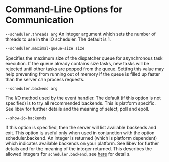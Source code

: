 <a name="command-line_options_for_communication"></a>
# Command-Line Options for Communication

`--scheduler.threads arg`
An integer argument which sets the number of threads to use in the IO scheduler. The default is 1.

`--scheduler.maximal-queue-size size`

Specifies the maximum size of the dispatcher queue for asynchronous task execution. If the queue already contains size tasks, new tasks will be rejected until other tasks are popped from the queue. Setting this value may help preventing from running out of memory if the queue is filled up faster than the server can process requests.


`--scheduler.backend arg`

The I/O method used by the event handler. The default (if this option is not specified) is to try all recommended backends. This is platform specific. See libev for further details and the meaning of select, poll and epoll.


`--show-io-backends`

<!--
@anchor CommandLineSchedulerThreads
@copydetails triagens::rest::ApplicationScheduler::_nrSchedulerThreads

@CLEARPAGE
@anchor CommandLineSchedulerMaximalQueueSize
@copydetails triagens::arango::ArangoServer::_dispatcherQueueSize

@CLEARPAGE
@anchor CommandLineSchedulerBackend
@copydetails triagens::rest::ApplicationScheduler::_backend
-->

If this option is specified, then the server will list available backends and
exit. This option is useful only when used in conjunction with the option
scheduler.backend. An integer is returned (which is platform dependent) which
indicates available backends on your platform. See libev for further details and
for the meaning of the integer returned. This describes the allowed integers for
`scheduler.backend`, see [here](#command-line-options-for-communication) for details.

